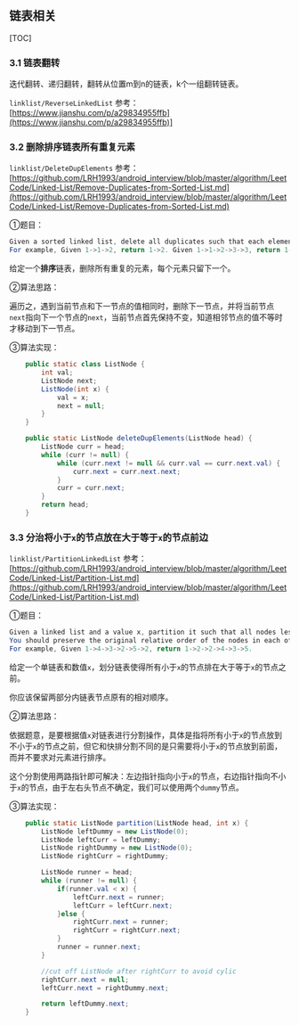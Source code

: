 ## 链表相关

[TOC]

### 3.1 链表翻转

迭代翻转、递归翻转，翻转从位置m到n的链表，k个一组翻转链表。

`linklist/ReverseLinkedList` 参考：[https://www.jianshu.com/p/a29834955ffb](https://www.jianshu.com/p/a29834955ffb)]

### 3.2 删除排序链表所有重复元素

`linklist/DeleteDupElements` 参考：[https://github.com/LRH1993/android_interview/blob/master/algorithm/LeetCode/Linked-List/Remove-Duplicates-from-Sorted-List.md](https://github.com/LRH1993/android_interview/blob/master/algorithm/LeetCode/Linked-List/Remove-Duplicates-from-Sorted-List.md)

①题目：

```java
Given a sorted linked list, delete all duplicates such that each element appear only once.
For example, Given 1->1->2, return 1->2. Given 1->1->2->3->3, return 1->2->3.
```

给定一个**排序**链表，删除所有重复的元素，每个元素只留下一个。

②算法思路：

遍历之，遇到当前节点和下一节点的值相同时，删除下一节点，并将当前节点`next`指向下一个节点的`next`，当前节点首先保持不变，知道相邻节点的值不等时才移动到下一节点。

③算法实现：

```java
    public static class ListNode {
        int val;
        ListNode next;
        ListNode(int x) {
            val = x;
            next = null;
        }
    }

    public static ListNode deleteDupElements(ListNode head) {
        ListNode curr = head;
        while (curr != null) {
            while (curr.next != null && curr.val == curr.next.val) {
                curr.next = curr.next.next;
            }
            curr = curr.next;
        }
        return head;
    }
```

### 3.3 分治将小于`x`的节点放在大于等于`x`的节点前边

`linklist/PartitionLinkedList` 参考：[https://github.com/LRH1993/android_interview/blob/master/algorithm/LeetCode/Linked-List/Partition-List.md](https://github.com/LRH1993/android_interview/blob/master/algorithm/LeetCode/Linked-List/Partition-List.md)

①题目：

```java
Given a linked list and a value x, partition it such that all nodes less that x come before nodes greater than or equal to x.
You should preserve the original relative order of the nodes in each of the two partitions.
For example, Given 1->4->3->2->5->2, return 1->2->2->4->3->5.
```

给定一个单链表和数值`x`，划分链表使得所有小于`x`的节点排在大于等于`x`的节点之前。

你应该保留两部分内链表节点原有的相对顺序。

②算法思路：

依据题意，是要根据值`x`对链表进行分割操作，具体是指将所有小于`x`的节点放到不小于`x`的节点之前，但它和快排分割不同的是只需要将小于`x`的节点放到前面，而并不要求对元素进行排序。

这个分割使用两路指针即可解决：左边指针指向小于`x`的节点，右边指针指向不小于`x`的节点，由于左右头节点不确定，我们可以使用两个`dummy`节点。

③算法实现：

```java
    public static ListNode partition(ListNode head, int x) {
        ListNode leftDummy = new ListNode(0);
        ListNode leftCurr = leftDummy;
        ListNode rightDummy = new ListNode(0);
        ListNode rightCurr = rightDummy;

        ListNode runner = head;
        while (runner != null) {
            if(runner.val < x) {
                leftCurr.next = runner;
                leftCurr = leftCurr.next;
            }else {
                rightCurr.next = runner;
                rightCurr = rightCurr.next;
            }
            runner = runner.next;
        }

        //cut off ListNode after rightCurr to avoid cylic
        rightCurr.next = null;
        leftCurr.next = rightDummy.next;

        return leftDummy.next;
    }
```

